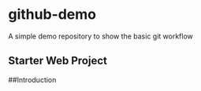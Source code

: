 # github-demo
A simple demo repository to show the basic git workflow

## Starter Web Project

##Introduction